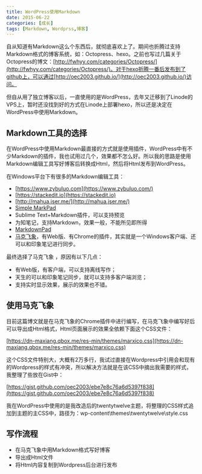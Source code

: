 ```yaml
---
title: WordPress使用Markdown
date: 2015-06-22
categories: [成长]
tags: [Markdown, Wordprss,博客]
---
```


自从知道有Markdown这么个东西后，就彻底喜欢上了。期间也折腾过支持Markdown格式的博客系统，如：Octopress、hexo。之前也写过几篇关于Octopress的博文：[http://fwhyy.com/categories/Octopress/](http://fwhyy.com/categories/Octopress/)。对于hexo折腾一番后发布到了github上，可以通过[http://oec2003.github.io/](http://oec2003.github.io/)访问。

但自从用了独立博客以后，一直使用的是WordPress，去年又迁移到了Linode的VPS上，暂时还没找到好的方式在Linode上部署hexo，所以还是决定在WordPress中使用Markdown。
<!--more-->
## Markdown工具的选择

在WordPress中使用Markdown最直接的方式就是使用插件，WordPress中有不少Markdown的插件，我也试用过几个，效果都不怎么好。所以我的思路是使用Markdown编辑工具写好博客后转换成Html，然后将Html发布到WordPress。

在Windows平台下有很多的Markdown编辑工具：

* [https://www.zybuluo.com](https://www.zybuluo.com/)
* [https://stackedit.io](https://stackedit.io)
* [http://mahua.jser.me/](http://mahua.jser.me/)
* [Simple MarkPad](http://simple-markpad.qiniudn.com/)
* Sublime Text+Markdown插件，可以支持预览
* 为知笔记，支持Markdown，效果一般，不能所见即所得
* [MarkdownPad](http://markdownpad.com/)
* [马克飞象](http://maxiang.info/)，有Web版、有Chrome的插件，其实就是一个Windows客户端、还可以和印象笔记进行同步。

最终选择了马克飞象 ，原因有以下几点：

* 有Web版，有客户端，可以支持离线写作；
* 天生的可以和印象笔记同步，就可以支持多客户端浏览；
* 支持实时显示效果，展示的效果也不错。

## 使用马克飞象

目前这篇博文就是在马克飞象的Chrome插件中进行编写，在马克飞象中编写好后可以导出成Html格式，Html页面展示的效果全依赖下面这个CSS文件：

[https://dn-maxiang.qbox.me/res-min/themes/marxico.css](https://dn-maxiang.qbox.me/res-min/themes/marxico.css)

这个CSS文件特别大，大概有2万多行，我试过直接在Wordpress中引用会和现有的Wordpress的样式有冲突，所以解决方法就是在该CSS中摘出我需要的样式，我整理了些放在Gist中：

[https://gist.github.com/oec2003/ebe7e8c76a6d5397f838](https://gist.github.com/oec2003/ebe7e8c76a6d5397f838)

我在WordPress中使用的是我改造后的twentytwelve主题，将整理的CSS样式追加到主题的主CSS中，路径为：wp-content\themes\twentytwelve\style.css

## 写作流程

* 在马克飞象中用Markdown格式写好博客
* 导出成Html文件
* 将Html内容复制到Wordpress后台进行发布

